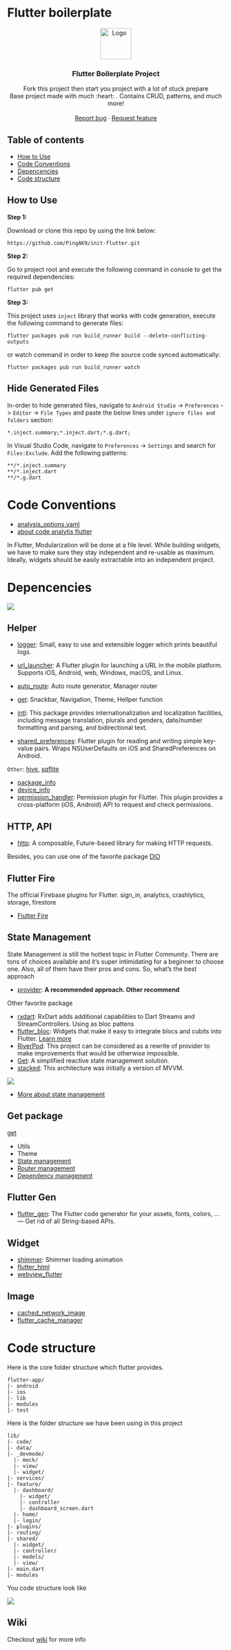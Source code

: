 # Flutter boilerplate

<p align="center">
  <a href="https://flutter.io/">
    <img src="https://diegolaballos.com/files/images/flutter-icon.jpg" alt="Logo" width=72 height=72>
  </a>

  <h3 align="center">Flutter Boilerplate Project</h3>

  <p align="center">
    Fork this project then start you project with a lot of stuck prepare
    <br>
    Base project made with much  :heart: . Contains CRUD, patterns, and much more!
    <br>
    <br>
    <a href="https://github.com/PingAK9/init-flutter/issues/new">Report bug</a>
    ·
    <a href="https://github.com/PingAK9/init-flutter/issues/new">Request feature</a>
  </p>
</p>

## Table of contents

- [How to Use](#how-to-use)
- [Code Conventions](#code-conventions)
- [Depencencies](#depencencies)
- [Code structure](#code-structure)

## How to Use 

**Step 1:**

Download or clone this repo by using the link below:

```
https://github.com/PingAK9/init-flutter.git
```

**Step 2:**

Go to project root and execute the following command in console to get the required dependencies: 

```
flutter pub get 
```

**Step 3:**

This project uses `inject` library that works with code generation, execute the following command to generate files:

```
flutter packages pub run build_runner build --delete-conflicting-outputs
```

or watch command in order to keep the source code synced automatically:

```
flutter packages pub run build_runner watch
```

## Hide Generated Files

In-order to hide generated files, navigate to `Android Studio` -> `Preferences` -> `Editor` -> `File Types` and paste the below lines under `ignore files and folders` section:

```
*.inject.summary;*.inject.dart;*.g.dart;
```

In Visual Studio Code, navigate to `Preferences` -> `Settings` and search for `Files:Exclude`. Add the following patterns:
```
**/*.inject.summary
**/*.inject.dart
**/*.g.dart
```

# Code Conventions
- [analysis_options.yaml](analysis_options.yaml)
- [about code analytis flutter](https://medium.com/flutter-community/effective-code-in-your-flutter-app-from-the-beginning-e597444e1273)

In Flutter, Modularization will be done at a file level. While building widgets, we have to make sure they stay independent and re-usable as maximum. Ideally, widgets should be easily extractable into an independent project.


# Depencencies

![](resources/images/dependencies.jpg) 

## Helper
- [logger](https://pub.dev/packages/logger): Small, easy to use and extensible logger which prints beautiful logs.
- [url_launcher](https://pub.dev/packages/url_launcher): A Flutter plugin for launching a URL in the mobile platform. Supports iOS, Android, web, Windows, macOS, and Linux.
- [auto_route](https://pub.dev/packages/auto_route): Auto route generator, Manager router
- [get](https://pub.dev/packages/get): Snackbar, Navigation, Theme, Hellper function

- [intl](https://pub.dev/packages/intl): This package provides internationalization and localization facilities, including message translation, plurals and genders, date/number formatting and parsing, and bidirectional text.
- [shared_preferences](https://pub.dev/packages/shared_preferences): Flutter plugin for reading and writing simple key-value pairs. Wraps NSUserDefaults on iOS and SharedPreferences on Android.

`Other`: [hive](https://pub.dev/packages/hive), [sqflite](https://pub.dev/packages/sqflite)
- [package_info](https://pub.dev/packages/package_info)
- [device_info](https://pub.dev/packages/device_info)
- [permission_handler](https://pub.dev/packages/permission_handler): Permission plugin for Flutter. This plugin provides a cross-platform (iOS, Android) API to request and check permissions.

## HTTP, API
- [http](https://pub.dev/packages/http): A composable, Future-based library for making HTTP requests.

Besides, you can use one of the favorite package [DIO](https://pub.dev/packages/dio)

## Flutter Fire
The official Firebase plugins for Flutter. sign_in, analytics, crashlytics, storage, firestore
- [Flutter Fire](https://firebase.flutter.dev/)

## State Management

State Management is still the hottest topic in Flutter Community. There are tons of choices available and it’s super intimidating for a beginner to choose one. Also, all of them have their pros and cons. So, what’s the best approach

- [provider](https://pub.dev/packages/provider): **A recommended approach.
Other recommend**

Other favorite package
- [rxdart](https://pub.dev/packages/rxdart): RxDart adds additional capabilities to Dart Streams and StreamControllers. Using as bloc pattens
- [flutter_bloc](https://pub.dev/packages/flutter_bloc): Widgets that make it easy to integrate blocs and cubits into Flutter. [Learn more](https://bloclibrary.dev/#/) 
- [RiverPod](https://pub.dev/packages/riverpod): This project can be considered as a rewrite of provider to make improvements that would be otherwise impossible.
- [Get](https://pub.dev/packages/get): A simplified reactive state management solution.
- [stacked](https://pub.dev/packages/stacked): This architecture was initially a version of MVVM. 

![](resources/images/state.png) 

- [More about state management](https://flutter.dev/docs/development/data-and-backend/state-mgmt/options)

## Get package 
[get](https://pub.dev/packages/get)

- Utils
- Theme
- [State management](https://medium.com/flutter-community/the-flutter-getx-ecosystem-state-management-881c7235511d)
- [Router management](https://pub.dev/packages/get#route-management)
- [Dependency management](https://medium.com/flutter-community/the-flutter-getx-ecosystem-dependency-injection-8e763d0ec6b9)


## Flutter Gen
- [flutter_gen](https://pub.dev/packages/flutter_gen): The Flutter code generator for your assets, fonts, colors, … — Get rid of all String-based APIs.

## Widget
- [shimmer](https://pub.dev/packages/shimmer): Shimmer loading animation
- [flutter_html](https://pub.dev/packages/flutter_html)
- [webview_flutter](https://pub.dev/packages/webview_flutter)

## Image
- [cached_network_image](https://pub.dev/packages/cached_network_image)
- [flutter_cache_manager](https://pub.dev/packages/flutter_cache_manager)



# Code structure
Here is the core folder structure which flutter provides.
```
flutter-app/
|- android
|- ios
|- lib
|- modules
|- test
```
Here is the folder structure we have been using in this project

```
lib/
|- code/
|- data/
|- _devmode/
  |- mock/
  |- view/
  |- widget/
|- services/
|- feature/
  |- dashboard/
    |- widget/
    |- controller
    |- dashboard_screen.dart
  |- home/
  |- login/
|- plugins/
|- routing/
|- shared/
  |- widget/
  |- controller/
  |- models/
  |- view/
|- main.dart
|- modules
```


You code structure look like

![](resources/images/folder.png) 

## Wiki
Checkout [wiki](https://github.com/PingAk9/init-flutter/wiki) for more info

